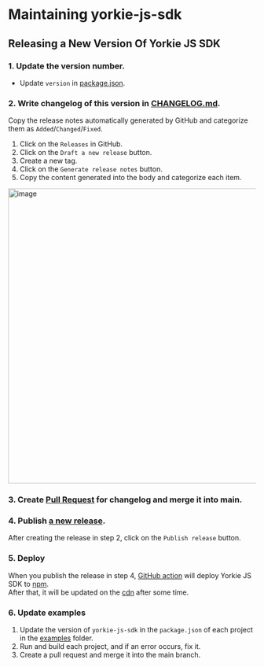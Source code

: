 # Maintaining yorkie-js-sdk

## Releasing a New Version Of Yorkie JS SDK

### 1. Update the version number.

- Update `version` in [package.json](https://github.com/yorkie-team/yorkie-js-sdk/blob/main/package.json#L3).

### 2. Write changelog of this version in [CHANGELOG.md](https://github.com/yorkie-team/yorkie-js-sdk/blob/main/CHANGELOG.md).

Copy the release notes automatically generated by GitHub and categorize them as `Added`/`Changed`/`Fixed`.

1. Click on the `Releases` in GitHub.
2. Click on the `Draft a new release` button.
3. Create a new tag.
4. Click on the `Generate release notes` button.
5. Copy the content generated into the body and categorize each item.

<img width="600" alt="image" src="https://user-images.githubusercontent.com/81357083/233356577-acc1dd33-5ad5-4b51-9f2e-6c771a063ccd.png">

### 3. Create [Pull Request](https://github.com/yorkie-team/yorkie-js-sdk/commits/main/CHANGELOG.md) for changelog and merge it into main.

### 4. Publish [a new release](https://github.com/yorkie-team/yorkie-js-sdk/releases/new).

After creating the release in step 2, click on the `Publish release` button.

### 5. Deploy

When you publish the release in step 4, [GitHub action](https://github.com/yorkie-team/yorkie-js-sdk/blob/main/.github/workflows/npm-publish.yml) will deploy Yorkie JS SDK to [npm](https://www.npmjs.com/package/yorkie-js-sdk).  
After that, it will be updated on the [cdn](https://cdnjs.com/libraries/yorkie-js-sdk) after some time.

### 6. Update examples

1. Update the version of `yorkie-js-sdk` in the `package.json` of each project in the [examples](https://github.com/yorkie-team/yorkie-js-sdk/tree/main/examples) folder.
2. Run and build each project, and if an error occurs, fix it.
3. Create a pull request and merge it into the main branch.
